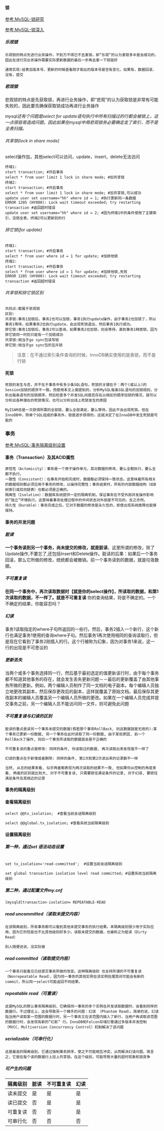 #### 锁

[参考:MySQL-锁研究](https://blog.csdn.net/puhaiyang/article/details/72284702)

[参考:MySQL-锁深入](https://blog.csdn.net/bigtree_3721/article/details/77417518)


##### 乐观锁

```  
乐观锁的特点先进行业务操作，不到万不得已不去拿锁。即“乐观”的认为拿锁多半是会成功的，因此在进行完业务操作需要实际更新数据的最后一步再去拿一下锁就好

通常实现:给表加版本号，更新的时候查看刚才取出的版本号是否有变化，如果有，数据回滚，没有，提交

```


##### 悲观锁

悲观锁的特点是先获取锁，再进行业务操作，即“悲观”的认为获取锁是非常有可能失败的，因此要先确保获取锁成功再进行业务操作

*mysql还有个问题是select for update语句执行中所有扫描过的行都会被锁上，这一点很容易造成问题。因此如果在mysql中用悲观锁务必要确定走了索引，而不是全表扫描。*

###### 共享锁(lock in share mode)

select操作加，其他select可以访问，update，insert，delete无法访问

```  
终端1:
start transaction; #开启事务
select * from user limit 1 lock in share mode; #加共享锁
终端2:
start transaction; #开启事务
select * from user limit 1 lock in share mode; #加共享锁,可以成功
update user set username="hh" where id = 1; #执行更新同一条数据
ERROR 1205 (HY000): Lock wait timeout exceeded; try restarting transaction #返回超时错误
update user set username="hh" where id = 2; #因为终端1中的条件使用了主键索引，没锁全表，终端2可以更新别的行

```

###### 排它锁(for update)

```  
终端1:
start transaction; #开启事务
select * from user where id = 1 for update; #加排他锁
终端2:
start transaction; #开启事务
select * from user where id = 1 for update; #加排他锁,失败
ERROR 1205 (HY000): Lock wait timeout exceeded; try restarting transaction #返回超时错误

```

###### 共享锁和排它锁区别

```  
共同点:都属于悲观锁
区别:
共享锁:事务1加锁后，事务2也可以加锁，事务1执行update操作，由于事务2也加锁了，所以事务1等待，如果事务2也执行update，会出现死锁退出，然后事务1执行成功。
排它锁:事务1加锁后，事务2可以查询，如果事务2也加锁，则会等待，直到事务1释放锁，因为排它锁同一时刻只能有一个加锁成功
共享锁:相当于go sync包读写锁
排它锁:相当于go sync包的互斥锁

```
> 注意：在不通过索引条件查询的时候，InnoDB确实使用的是表锁，而不是行锁







#### 死锁

```  
死锁的发生与否，并不在于事务中有多少条SQL语句，死锁的关键在于：两个(或以上)的Session加锁的顺序不一致。而使用本文上面提到的，分析MySQL每条SQL语句的加锁规则，分析出每条语句的加锁顺序，然后检查多个并发SQL间是否存在以相反的顺序加锁的情况，就可以分析出各种潜在的死锁情况，也可以分析出线上死锁发生的原因

```

```  
MyISAM总是一次获得所需的全部锁，要么全部满足，要么等待，因此不会出现死锁。但在InnoDB中，除单个SQL组成的事务外，锁是逐步获得的，这就决定了在InnoDB中发生死锁是可能的

```

### 事务


[参考:MySQL-事务隔离级别设置](http://www.cnblogs.com/JohnABC/p/3521061.html)

#### 事务（Transaction）及其ACID属性

```  
原性性（Actomicity）：事务是一个原子操作单元，其对数据的修改，要么全都执行，要么全都不执行。
一致性（Consistent）：在事务开始和完成时，数据都必须保持一致状态。这意味着所有相关的数据规则都必须应用于事务的修改，以操持完整性；事务结束时，所有的内部数据结构（如B树索引或双向链表）也都必须是正确的。
隔离性（Isolation）：数据库系统提供一定的隔离机制，保证事务在不受外部并发操作影响的“独立”环境执行。这意味着事务处理过程中的中间状态对外部是不可见的，反之亦然。
持久性（Durable）：事务完成之后，它对于数据的修改是永久性的，即使出现系统故障也能够保持。

```


#### 事务的并发问题


##### 脏读

**一个事务读到另一个事务，尚未提交的修改，就是脏读**，这里所谓的修改，除了Update操作,不要忘了,还包括Insert和Delete操作。脏读的后果：如果后一个事务回滚，那么它所做的修改，统统都会被撤销。前一个事务读到的数据，就是垃圾数据。

##### 不可重复读

**在同一个事务中，再次读取数据时【就是你的select操作】，所读取的数据，和第1次读取的数据，不一样了。就是不可重复读**
你的查询结果，将是不确定的。一个不确定的结果，你能容忍吗？

##### 幻读

事务1读取指定的where子句所返回的一些行。然后，事务2插入一个新行，这个新行也满足事务1使用的查询where子句。然后事务1再次使用相同的查询读取行，但是现在它看到了事务2刚插入的行。这个行被称为幻象，因为对事务1来说，这一行的出现是不可思议的


##### 更新丢失

当两个或多个事务选择同一行，然后基于最初选定的值更新该行时，由于每个事务都不知道其他事务的存在，就会发生丢失更新问题－－最后的更新覆盖了由其他事务所做的更新。例如，两个编辑人员制作了同一文档的电子副本。每个编辑人员独立地更改其副本，然后保存更改后的副本，这样就覆盖了原始文档。最后保存其更改副本的编辑人员覆盖另一个编辑人员所做的更改。如果在一个编辑人员完成并提交事务之前，另一个编辑人员不能访问同一文件，则可避免此问题

##### 不可重复读与幻读的区别

```  
脏读的重点是读另一个事务未提交的数据(假若那个事务RollBack, 则这数据就是无效的):某个事务已更新一份数据, 另一个事务在此时读取了同一份数据, 由于某些原因, 前一个RollBack了操作, 则后一个事务所读取的数据就会是不正确的

不可重复读的重点是修改: 同样的条件, 你读取过的数据, 再次读取出来发现值不一样了

幻读的重点在于新增或者删除: 同样的条件, 第1次和第2次读出来的记录数不一样

当然, 从总的结果来看, 似乎两者都表现为两次读取的结果不一致, 但如果你从控制的角度来看, 两者的区别就比较大, 对于不可重复读, 只需要锁住满足条件的记录, 对于幻读, 要锁住满足条件及其相近的记录

```

#### 事务的隔离级别

#### 查看隔离级别

```  
select @@tx_isolation;  #查看当前会话隔离级别

select @@global.tx_isolation; #查看系统当前隔离级别

```

#### 设置隔离级别

##### 第一种，通过set 语法动态设置

```  

set tx_isolation='read-committed';  #设置当前会话隔离级别

set global transaction isolation level read committed; #设置系统当前隔离级别

```

##### 第二种，通过配置文件my.cnf


```   
[mysqld]transaction-isolation= REPEATABLE-READ

```


##### read uncommitted（读取未提交内容）

```   
在该隔离级别，所有事务都可以看到其他未提交事务的执行结果。本隔离级别很少用于实际应用，因为它的性能也不比其他级别好多少。读取未提交的数据，也被称之为脏读（Dirty Read）

别人随便说说，没实际做
```

##### read committed（读取提交内容）

```  
一个事务只能看见已经提交事务所做的改变。这种隔离级别 也支持所谓的不可重复读（Nonrepeatable Read），因为同一事务的其他实例在该实例处理其间可能会有新的commit，所以同一select可能返回不同结果。

```

##### repeatable read（可重读）

```  
这是MySQL的默认事务隔离级别，它确保同一事务的多个实例在并发读取数据时，会看到同样的数据行。不过理论上，这会导致另一个棘手的问题：幻读 （Phantom Read）。简单的说，幻读指当用户读取某一范围的数据行时，另一个事务又在该范围内插入了新行，当用户再读取该范围的数据行时，会发现有新的“幻影” 行。InnoDB和Falcon存储引擎通过多版本并发控制（MVCC，Multiversion Concurrency Control）机制解决了该问题

```

##### serializable（可串行化）

```  
这是最高的隔离级别，它通过强制事务排序，使之不可能相互冲突，从而解决幻读问题。简言之，它是在每个读的数据行上加上共享锁。在这个级别，可能导致大量的超时现象和锁竞争

```

##### 可产生的问题

|隔离级别 | 脏读 | 不可重复读 | 幻读|
| ------ | ------ | ------ | ------|
|读未提交|是|是|是|
|读已提交|否|是|是|
|可重复读|否|否|是|
|可串行化|否|否|否|











